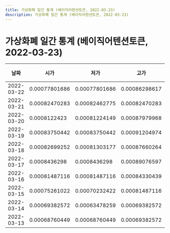 ```yaml
---
title: 가상화폐 일간 통계 (베이직어텐션토큰, 2022-03-23)
description: 가상화폐 일간 통계 (베이직어텐션토큰, 2022-03-23)
---
```


가상화폐 일간 통계 (베이직어텐션토큰, 2022-03-23)
===

|날짜|시가|저가|고가|종가|비고|
|--|--|--|--|--|--|
|2022-03-22|0.00077801686|0.00077801686|0.00086298617|0.00086298617|    |
|2022-03-21|0.00082470283|0.00082462775|0.00082470283|0.00082462775|    |
|2022-03-20|0.0008122423|0.00081224149|0.00087979968|0.00087979968|    |
|2022-03-19|0.00083750442|0.00083750442|0.00091204974|0.00089565218|    |
|2022-03-18|0.00082699252|0.00081303177|0.00087660264|0.00087660264|    |
|2022-03-17|0.0008436298|0.0008436298|0.00089076597|0.00087464365|    |
|2022-03-16|0.00081487116|0.00081487116|0.00084330439|0.00084330439|    |
|2022-03-15|0.00075261022|0.00070232422|0.00081487116|0.00081487116|    |
|2022-03-14|0.00069382572|0.00063478259|0.00069382572|0.0006360000000000001|    |
|2022-03-13|0.00068760449|0.00068760449|0.00069382572|0.00069382572|    |
